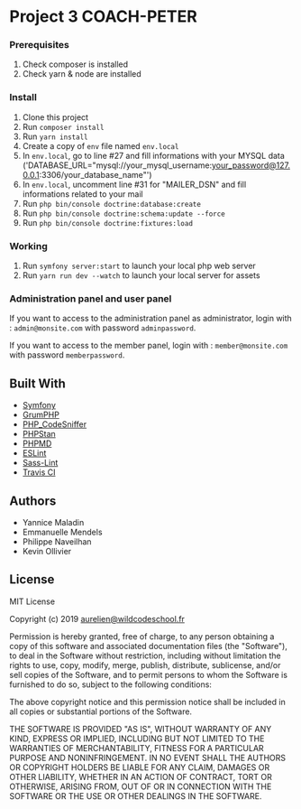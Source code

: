 # Project 3 COACH-PETER
### Prerequisites

1. Check composer is installed
2. Check yarn & node are installed

### Install

1. Clone this project
2. Run `composer install`
3. Run `yarn install`
4. Create a copy of `env` file named `env.local`
5. In `env.local`, go to  line #27 and fill informations with your MYSQL data
 ('DATABASE_URL="mysql://your_mysql_username:your_password@127.0.0.1:3306/your_database_name"') 
6. In `env.local`, uncomment line #31 for "MAILER_DSN" and fill informations related to your mail
7. Run `php bin/console doctrine:database:create`
8. Run `php bin/console doctrine:schema:update --force`
9. Run `php bin/console doctrine:fixtures:load`

### Working

1. Run `symfony server:start` to launch your local php web server
2. Run `yarn run dev --watch` to launch your local server for assets

### Administration panel and user panel
If you want to access to the administration panel as administrator, login with :
`admin@monsite.com` with password `adminpassword`.

If you want to access to the member panel, login with :
`member@monsite.com` with password `memberpassword`.


## Built With

* [Symfony](https://github.com/symfony/symfony)
* [GrumPHP](https://github.com/phpro/grumphp)
* [PHP_CodeSniffer](https://github.com/squizlabs/PHP_CodeSniffer)
* [PHPStan](https://github.com/phpstan/phpstan)
* [PHPMD](http://phpmd.org)
* [ESLint](https://eslint.org/)
* [Sass-Lint](https://github.com/sasstools/sass-lint)
* [Travis CI](https://github.com/marketplace/travis-ci)


## Authors

* Yannice Maladin
* Emmanuelle Mendels
* Philippe Naveilhan
* Kevin Ollivier

## License

MIT License

Copyright (c) 2019 aurelien@wildcodeschool.fr

Permission is hereby granted, free of charge, to any person obtaining a copy
of this software and associated documentation files (the "Software"), to deal
in the Software without restriction, including without limitation the rights
to use, copy, modify, merge, publish, distribute, sublicense, and/or sell
copies of the Software, and to permit persons to whom the Software is
furnished to do so, subject to the following conditions:

The above copyright notice and this permission notice shall be included in all
copies or substantial portions of the Software.

THE SOFTWARE IS PROVIDED "AS IS", WITHOUT WARRANTY OF ANY KIND, EXPRESS OR
IMPLIED, INCLUDING BUT NOT LIMITED TO THE WARRANTIES OF MERCHANTABILITY,
FITNESS FOR A PARTICULAR PURPOSE AND NONINFRINGEMENT. IN NO EVENT SHALL THE
AUTHORS OR COPYRIGHT HOLDERS BE LIABLE FOR ANY CLAIM, DAMAGES OR OTHER
LIABILITY, WHETHER IN AN ACTION OF CONTRACT, TORT OR OTHERWISE, ARISING FROM,
OUT OF OR IN CONNECTION WITH THE SOFTWARE OR THE USE OR OTHER DEALINGS IN THE
SOFTWARE.
